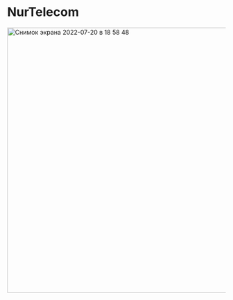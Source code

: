 # NurTelecom
<img width="611" alt="Снимок экрана 2022-07-20 в 18 58 48" src="https://user-images.githubusercontent.com/49156359/179988555-694011a4-d780-43b5-89f1-9a0a464c24e2.png">
